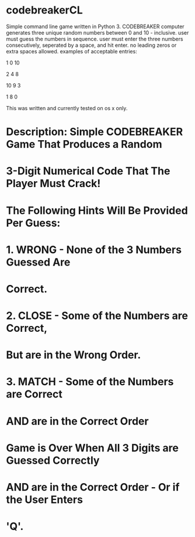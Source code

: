 # codebreakerCL

Simple command line game written in Python 3.
CODEBREAKER
computer generates three unique random numbers between 0 and 10 - inclusive.
user must guess the numbers in sequence.
user must enter the three numbers consecutively, seperated by a space, and hit enter.
no leading zeros or extra spaces allowed.
examples of acceptable entries:

1 0 10

2 4 8

10 9 3

1 8 0

This was written and currently tested on os x only. 

#   Description: Simple CODEBREAKER Game That Produces a Random         #
#                3-Digit Numerical Code That The Player Must Crack!     #
#                The Following Hints Will Be Provided Per Guess:        #
#                        1. WRONG - None of the 3 Numbers Guessed Are   #
#                                   Correct.                            #
#                        2. CLOSE - Some of the Numbers are Correct,    #
#                                   But are in the Wrong Order.         #
#                        3. MATCH - Some of the Numbers are Correct     #
#                                   AND are in the Correct Order        #
#																		#
#				         Game is Over When All 3 Digits are Guessed Correctly   #
#                AND are in the Correct Order - Or if the User Enters   #
#                'Q'.                   
